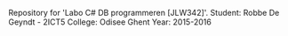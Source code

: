 Repository for 'Labo C# DB programmeren [JLW342]'.
Student: Robbe De Geyndt - 2ICT5
College: Odisee Ghent
Year: 2015-2016